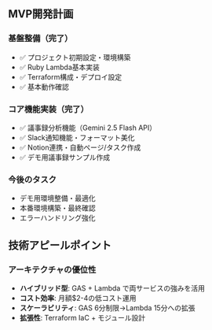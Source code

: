 ## MVP開発計画

### 基盤整備（完了）
- ✅ プロジェクト初期設定・環境構築
- ✅ Ruby Lambda基本実装
- ✅ Terraform構成・デプロイ設定
- ✅ 基本動作確認

### コア機能実装（完了）
- ✅ 議事録分析機能（Gemini 2.5 Flash API）
- ✅ Slack通知機能・フォーマット美化
- ✅ Notion連携・自動ページ/タスク作成
- ✅ デモ用議事録サンプル作成

### 今後のタスク
- デモ用環境整備・最適化
- 本番環境構築・最終確認
- エラーハンドリング強化

## 技術アピールポイント

### アーキテクチャの優位性
- **ハイブリッド型**: GAS + Lambda で両サービスの強みを活用
- **コスト効率**: 月額$2-4の低コスト運用
- **スケーラビリティ**: GAS 6分制限→Lambda 15分への拡張
- **拡張性**: Terraform IaC + モジュール設計
